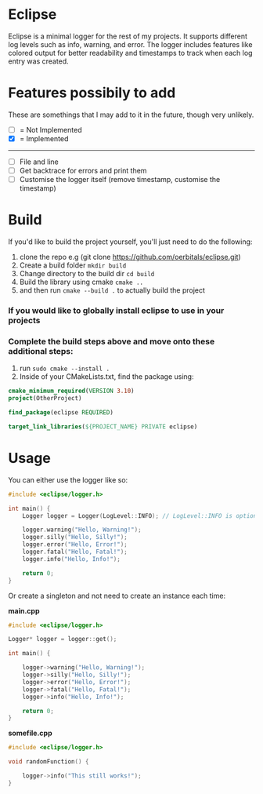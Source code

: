 # Eclipse
Eclipse is a minimal logger for the rest of my projects. It supports different log levels such as info, warning, and error. The logger includes features like colored output for better readability and timestamps to track when each log entry was created.

# Features possibily to add
These are somethings that I may add to it in the future, though very unlikely.

- [ ] = Not Implemented
- [x] = Implemented

___

- [ ] File and line
- [ ] Get backtrace for errors and print them
- [ ] Customise the logger itself (remove timestamp, customise the timestamp)

# Build
If you'd like to build the project yourself, you'll just need to do the following:

1) clone the repo e.g (git clone https://github.com/oerbitals/eclipse.git)
2) Create a build folder `mkdir build`
3) Change directory to the build dir `cd build`
4) Build the library using cmake `cmake ..`
5) and then run `cmake --build .` to actually build the project

### If you would like to globally install eclipse to use in your projects
### Complete the build steps above and move onto these additional steps:

1) run `sudo cmake --install .`
2) Inside of your CMakeLists.txt, find the package using:

```cmake
cmake_minimum_required(VERSION 3.10)
project(OtherProject)

find_package(eclipse REQUIRED)

target_link_libraries(${PROJECT_NAME} PRIVATE eclipse)
```

# Usage

You can either use the logger like so:
```cpp
#include <eclipse/logger.h>

int main() {
    Logger logger = Logger(LogLevel::INFO); // LogLevel::INFO is optional, default is ERROR

    logger.warning("Hello, Warning!");
    logger.silly("Hello, Silly!");
    logger.error("Hello, Error!");
    logger.fatal("Hello, Fatal!");
    logger.info("Hello, Info!");

    return 0;
}
```

Or create a singleton and not need to create an instance each time:

**main.cpp**
```cpp
#include <eclipse/logger.h>

Logger* logger = logger::get();

int main() {

    logger->warning("Hello, Warning!");
    logger->silly("Hello, Silly!");
    logger->error("Hello, Error!");
    logger->fatal("Hello, Fatal!");
    logger->info("Hello, Info!");

    return 0;
}
```

**somefile.cpp**
```cpp
#include <eclipse/logger.h>

void randomFunction() {

    logger->info("This still works!");
}
```